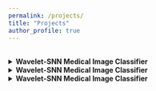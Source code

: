 ```yaml
---
permalink: /projects/
title: "Projects"
author_profile: true
---
```

<br>

<details>
  <summary>
    <strong>Wavelet-SNN Medical Image Classifier</strong>
  </summary>
  <p>
    This project leverages wavelet-transformed grayscale medical images and uses a spiking neural network (SNN) built with PyTorch and snntorch to perform classification. It's part of a broader research focus intersecting biomedical image analysis and neuromorphic computing.
    <br>
    🔗 <a href="https://github.com/yourusername/wavelet-snn-classifier" target="_blank">View on GitHub</a>
  </p>
</details>


<details>
  <summary>
    <strong>Wavelet-SNN Medical Image Classifier</strong>
  </summary>
  <p>
    This project leverages wavelet-transformed grayscale medical images and uses a spiking neural network (SNN) built with PyTorch and snntorch to perform classification. It's part of a broader research focus intersecting biomedical image analysis and neuromorphic computing.
    <br>
    🔗 <a href="https://github.com/yourusername/wavelet-snn-classifier" target="_blank">View on GitHub</a>
  </p>
</details>


<details>
  <summary>
    <strong>Wavelet-SNN Medical Image Classifier</strong>
  </summary>
  <p>
    This project leverages wavelet-transformed grayscale medical images and uses a spiking neural network (SNN) built with PyTorch and snntorch to perform classification. It's part of a broader research focus intersecting biomedical image analysis and neuromorphic computing.
    <br>
    🔗 <a href="https://github.com/yourusername/wavelet-snn-classifier" target="_blank">View on GitHub</a>
  </p>
</details>